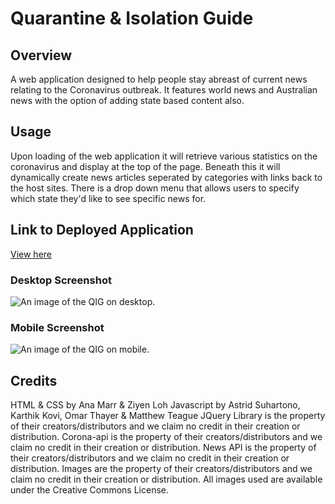 # Quarantine & Isolation Guide

## Overview
A web application designed to help people stay abreast of current news relating to the Coronavirus outbreak. It features world news and Australian news with the option of adding state based content also.

## Usage
Upon loading of the web application it will retrieve various statistics on the coronavirus and display at the top of the page. Beneath this it will dynamically create news articles seperated by categories with links back to the host sites. There is a drop down menu that allows users to specify which state they'd like to see specific news for.

## Link to Deployed Application
[View here](https:///)

### Desktop Screenshot
![An image of the QIG on desktop.](./.png)

### Mobile Screenshot
![An image of the QIG on mobile.](./.png)

## Credits
HTML & CSS by Ana Marr & Ziyen Loh
Javascript by Astrid Suhartono, Karthik Kovi, Omar Thayer & Matthew Teague
JQuery Library is the property of their creators/distributors and we claim no credit in their creation or distribution.
Corona-api is the property of their creators/distributors and we claim no credit in their creation or distribution.
News API is the property of their creators/distributors and we claim no credit in their creation or distribution.
Images are the property of their creators/distributors and we claim no credit in their creation or distribution.
All images used are available under the Creative Commons License.
